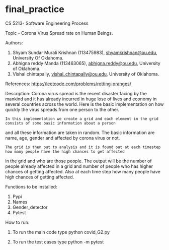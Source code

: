# final_practice
CS 5213- Software Engineering Process

Topic - Corona Virus Spread rate on Human Beings.

Authors:
1. Shyam Sundar Murali Krishnan (113475983), shyamkrishnan@ou.edu, University Of Oklahoma.
2. Abhigna reddy Manda (113463065), abhigna.reddy@ou.edu, University of Oklahoma.
3. Vishal chintapally, vishal_chintapally@ou.edu, University of Oklahoma.

References:
https://leetcode.com/problems/rotting-oranges/

Description:
    Corona virus spread is the recent disaster facing by the mankind and it has already incurred in huge lose of lives and
economy in several countries across the world. Here is the basic implementation on how quickly the virus spreads from one
person to the other.

    In this implementation we create a grid and each element in the grid consists of some basic information about a person
and all these information are taken in random. The basic information are name, age, gender and affected by corona virus or
not.

    The grid is then put to analysis and it is found out at each timestep how many people have the high chances to get affected
in the grid and who are those people. The output will be the number of people already affected in a grid and number of people
who has higher chances of getting affected. Also at each time step how many people have high chances of getting affected.

Functions to be installed:
1. Pypi
2. Names
3. Gender_detector
4. Pytest

How to run:
1. To run the main code type
        python covid_G2.py

2. To run the test cases type
        python -m pytest
